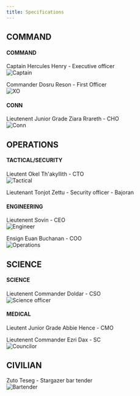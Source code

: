 ```yaml
---
title: Specifications
---
```


## COMMAND
#### COMMAND
Captain Hercules Henry - Executive officer
<br />
![Captain](/assets/images/Captain_Henry.jpg)

Commander Dosru Reson - First Officer
<br />
![XO](/assets/images/Dosru-Reson.png)

#### CONN
Lieutenent Junior Grade Ziara Rrareth - CHO
<br />
![Conn](/assets/images/Ziara.png)

## OPERATIONS
#### TACTICAL/SECURITY
Lieutent Okel Th'akyllith - CTO
<br />
![Tactical](/assets/images/Okel.jpg)

Lieutenant Tonjot Zettu - Security officer - Bajoran



#### ENGINEERING

Lieutenent Sovin - CEO
<br />
![Engineer](/assets/images/Sovin.png)

Ensign Euan Buchanan - COO
<br />
![Operations](/assets/images/Ensign-Buchanan.png
)

## SCIENCE
#### SCIENCE
Lieutenent Commander Doldar - CSO
<br />
![Science officer](/assets/images/Doldar.png)

#### MEDICAL
Lieutent Junior Grade Abbie Hence - CMO

Lieutenent Commander Ezri Dax - SC
<br />
![Councilor](/assets/images/Ezri-dax.jpg)


## CIVILIAN
Zuto Teseg - Stargazer bar tender
<br /> 
![Bartender](/assets/images/Zuto_Teseg.png)

